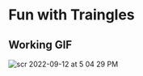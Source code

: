 # Fun with Traingles

## Working GIF

![scr 2022-09-12 at 5 04 29 PM](https://user-images.githubusercontent.com/28717686/189643627-cd784fa1-9fa5-4695-9bef-2faca7242d7a.gif)

